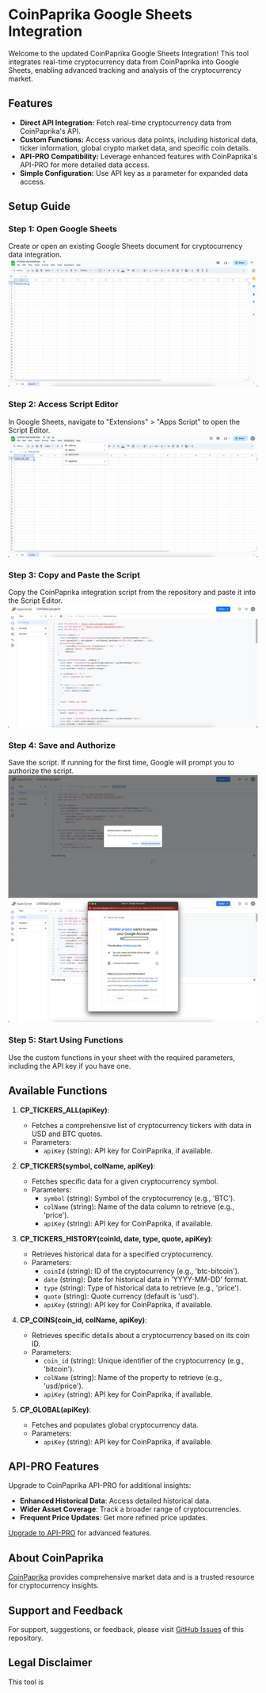 # CoinPaprika Google Sheets Integration

Welcome to the updated CoinPaprika Google Sheets Integration! This tool integrates real-time cryptocurrency data from CoinPaprika into Google Sheets, enabling advanced tracking and analysis of the cryptocurrency market.

## Features

- **Direct API Integration:** Fetch real-time cryptocurrency data from CoinPaprika's API.
- **Custom Functions:** Access various data points, including historical data, ticker information, global crypto market data, and specific coin details.
- **API-PRO Compatibility:** Leverage enhanced features with CoinPaprika's API-PRO for more detailed data access.
- **Simple Configuration:** Use API key as a parameter for expanded data access.

## Setup Guide

### Step 1: Open Google Sheets
Create or open an existing Google Sheets document for cryptocurrency data integration.
![Step 1](screenshots/step1.png)

### Step 2: Access Script Editor
In Google Sheets, navigate to "Extensions" > "Apps Script" to open the Script Editor.
![Step 2](screenshots/step2.png)

### Step 3: Copy and Paste the Script
Copy the CoinPaprika integration script from the repository and paste it into the Script Editor.
![Step 3](screenshots/step3.png)

### Step 4: Save and Authorize
Save the script. If running for the first time, Google will prompt you to authorize the script.
![Step 4-1](screenshots/step4-1.png)
![Step 4-2](screenshots/step4-2.png)

### Step 5: Start Using Functions
Use the custom functions in your sheet with the required parameters, including the API key if you have one.

## Available Functions

1. **CP_TICKERS_ALL(apiKey)**:
    - Fetches a comprehensive list of cryptocurrency tickers with data in USD and BTC quotes.
    - Parameters:
        - `apiKey` (string): API key for CoinPaprika, if available.
   <!-- [Insert screenshot of CP_TICKERS_ALL function in use] -->


2. **CP_TICKERS(symbol, colName, apiKey)**:
    - Fetches specific data for a given cryptocurrency symbol.
    - Parameters:
        - `symbol` (string): Symbol of the cryptocurrency (e.g., 'BTC').
        - `colName` (string): Name of the data column to retrieve (e.g., 'price').
        - `apiKey` (string): API key for CoinPaprika, if available.

3. **CP_TICKERS_HISTORY(coinId, date, type, quote, apiKey)**:
    - Retrieves historical data for a specified cryptocurrency.
    - Parameters:
        - `coinId` (string): ID of the cryptocurrency (e.g., 'btc-bitcoin').
        - `date` (string): Date for historical data in 'YYYY-MM-DD' format.
        - `type` (string): Type of historical data to retrieve (e.g., 'price').
        - `quote` (string): Quote currency (default is 'usd').
        - `apiKey` (string): API key for CoinPaprika, if available.

4. **CP_COINS(coin_id, colName, apiKey)**:
    - Retrieves specific details about a cryptocurrency based on its coin ID.
    - Parameters:
        - `coin_id` (string): Unique identifier of the cryptocurrency (e.g., 'bitcoin').
        - `colName` (string): Name of the property to retrieve (e.g., 'usd/price').
        - `apiKey` (string): API key for CoinPaprika, if available.

5. **CP_GLOBAL(apiKey)**:
    - Fetches and populates global cryptocurrency data.
    - Parameters:
        - `apiKey` (string): API key for CoinPaprika, if available.

## API-PRO Features

Upgrade to CoinPaprika API-PRO for additional insights:
- **Enhanced Historical Data**: Access detailed historical data.
- **Wider Asset Coverage**: Track a broader range of cryptocurrencies.
- **Frequent Price Updates**: Get more refined price updates.

[Upgrade to API-PRO](https://coinpaprika.com/api) for advanced features.

## About CoinPaprika

[CoinPaprika](https://coinpaprika.com) provides comprehensive market data and is a trusted resource for cryptocurrency insights.

## Support and Feedback

For support, suggestions, or feedback, please visit [GitHub Issues](https://github.com/your-repository/issues) of this repository.

## Legal Disclaimer

This tool is
